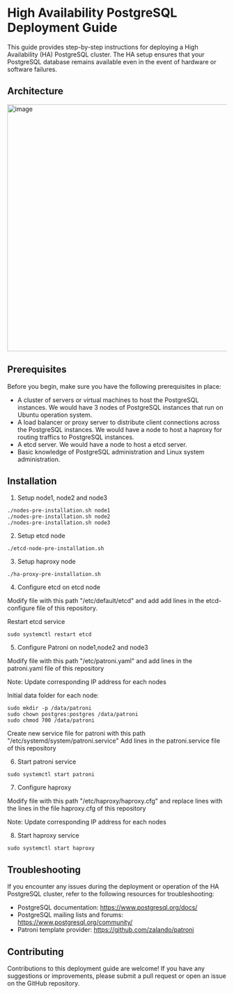 # High Availability PostgreSQL Deployment Guide

This guide provides step-by-step instructions for deploying a High Availability (HA) PostgreSQL cluster. The HA setup ensures that your PostgreSQL database remains available even in the event of hardware or software failures.

## Architecture

<img width="566" alt="image" src="https://github.com/DuyPhuoc2011/ha-postgresql-cluster/assets/23703707/4559b46b-7db9-44c8-acef-8b744ac6b54c">


## Prerequisites

Before you begin, make sure you have the following prerequisites in place:

- A cluster of servers or virtual machines to host the PostgreSQL instances. We would have 3 nodes of PostgreSQL instances that run on Ubuntu operation system.
- A load balancer or proxy server to distribute client connections across the PostgreSQL instances. We would have a node to host a haproxy for routing traffics to PostgreSQL instances.
- A etcd server. We would have a node to host a etcd server.
- Basic knowledge of PostgreSQL administration and Linux system administration.
## Installation

1. Setup node1, node2 and node3

```shell
./nodes-pre-installation.sh node1
./nodes-pre-installation.sh node2
./nodes-pre-installation.sh node3
```

2. Setup etcd node
```
./etcd-node-pre-installation.sh
```
3. Setup haproxy node
```
./ha-proxy-pre-installation.sh
```
4. Configure etcd on etcd node

  Modify file with this path "/etc/default/etcd" and add add lines in the etcd-configure file of this repository.

  Restart etcd service
  ```
  sudo systemctl restart etcd
  ```

5. Configure Patroni on node1,node2 and node3

  Modify file with this path "/etc/patroni.yaml" and add lines in the patroni.yaml file of this repository
  
  Note: Update corresponding IP address for each nodes

  Initial data folder for each node:
```
sudo mkdir -p /data/patroni
sudo chown postgres:postgres /data/patroni
sudo chmod 700 /data/patroni
```
Create new service file for patroni with this path "/etc/systemd/system/patroni.service"
Add lines in the patroni.service file of this repository

6. Start patroni service
```
sudo systemctl start patroni
```
7. Configure haproxy

Modify file with this path "/etc/haproxy/haproxy.cfg" and replace lines with the lines in the file haproxy.cfg of this repository

Note: Update corresponding IP address for each nodes

8. Start haproxy service
```
sudo systemctl start haproxy
```
## Troubleshooting

If you encounter any issues during the deployment or operation of the HA PostgreSQL cluster, refer to the following resources for troubleshooting:

- PostgreSQL documentation: https://www.postgresql.org/docs/
- PostgreSQL mailing lists and forums: https://www.postgresql.org/community/
- Patroni template provider: https://github.com/zalando/patroni

## Contributing

Contributions to this deployment guide are welcome! If you have any suggestions or improvements, please submit a pull request or open an issue on the GitHub repository.

